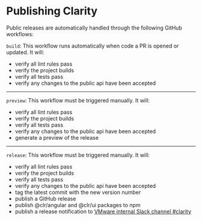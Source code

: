 # Publishing Clarity

Public releases are automatically handled through the following GitHub workflows:

`build`: This workflow runs automatically when code a PR is opened or updated. It will:

- verify all lint rules pass
- verify the project builds
- verify all tests pass
- verify any changes to the public api have been accepted

---

`preview`: This workflow must be triggered manually. It will:

- verify all lint rules pass
- verify the project builds
- verify all tests pass
- verify any changes to the public api have been accepted
- generate a preview of the release

---

`release`: This workflow must be triggered manually. It will:

- verify all lint rules pass
- verify the project builds
- verify all tests pass
- verify any changes to the public api have been accepted
- tag the latest commit with the new version number
- publish a GitHub release
- publish @clr/angular and @clr/ui packages to npm
- publish a release notification to [VMware internal Slack channel #clarity](https://vmware-clarity.slack.com/archives/CBZB6LZ39)
